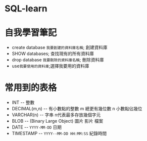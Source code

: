 # SQL-learn
 自我學習筆記
=
* create database `我要創建的資料庫名稱`;
創建資料庫
* SHOW databases;
查找現有的所有資料庫
* drop database `我要刪除的資料庫名稱`;
刪除資料庫
* use`我要使用的資料庫`;選擇我要用的資料庫


常用到的表格
=
* INT              -- 整數
* DECIMAL(m,n)     -- 有小數點的整數   m 總更有幾位數  n 小數點佔幾位
* VARCHAR(n)	     -- 字串   n代表最多存放幾個字元
* BLOB			 -- (Binary Large Object) 圖片 影片 檔案
* DATE			 -- `YYYY-MM-DD` 日期
* TIMESTAMP		 -- `YYYY--MM-DD HH:MM:SS` 紀錄時間
